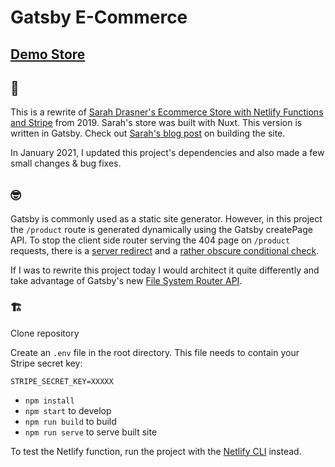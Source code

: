 # Gatsby E-Commerce

## [Demo Store](https://ecommerce-gatsby.netlify.com/)

## 🧐

This is a rewrite of [Sarah Drasner's Ecommerce Store with Netlify Functions and Stripe](https://github.com/sdras/ecommerce-netlify) from 2019. Sarah's store was built with Nuxt. This version is written in Gatsby. Check out [Sarah's blog post](https://css-tricks.com/lets-build-a-jamstack-e-commerce-store-with-netlify-functions/) on building the site.

In January 2021, I updated this project's dependencies and also made a few small changes & bug fixes.

## 🤓

Gatsby is commonly used as a static site generator. However, in this project the `/product` route is generated dynamically using the Gatsby createPage API. To stop the client side router serving the 404 page on `/product` requests, there is a [server redirect](.netlify.toml) and a [rather obscure conditional check](./src/pages/404.js). 

If I was to rewrite this project today I would architect it quite differently and take advantage of Gatsby's new [File System Router API](https://www.gatsbyjs.com/docs/reference/routing/creating-routes/#using-the-file-system-route-api).

### 🏗

Clone repository

Create an `.env` file in the root directory. This file needs to contain your Stripe secret key:

`STRIPE_SECRET_KEY=XXXXX`

- `npm install`
- `npm start` to develop
- `npm run build` to build
- `npm run serve` to serve built site

To test the Netlify function, run the project with the [Netlify CLI](https://docs.netlify.com/cli/get-started/) instead.